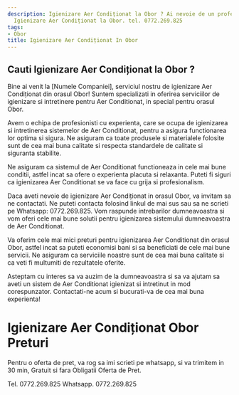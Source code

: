 ```yaml
---
description: Igienizare Aer Condiționat la Obor ? Ai nevoie de un profesionist in
  Igienizare Aer Condiționat la Obor. tel. 0772.269.825
tags:
- Obor
title: Igienizare Aer Condiționat In Obor
---
```



## Cauti Igienizare Aer Condiționat la Obor ?


Bine ai venit la [Numele Companiei], serviciul nostru de igienizare Aer Condiționat din orasul Obor! Suntem specializati in oferirea serviciilor de igienizare si intretinere pentru Aer Conditionat, in special pentru orasul Obor. 

Avem o echipa de profesionisti cu experienta, care se ocupa de igienizarea si intretinerea sistemelor de Aer Conditionat, pentru a asigura functionarea lor optima si sigura. Ne asiguram ca toate produsele si materialele folosite sunt de cea mai buna calitate si respecta standardele de calitate si siguranta stabilite. 

Ne asiguram ca sistemul de Aer Conditionat functioneaza in cele mai bune conditii, astfel incat sa ofere o experienta placuta si relaxanta. Puteti fi siguri ca igienizarea Aer Conditionat se va face cu grija si profesionalism. 

Daca aveti nevoie de igienizare Aer Condiționat in orasul Obor, va invitam sa ne contactati. Ne puteti contacta folosind linkul de mai sus sau sa ne scrieti pe Whatsapp: 0772.269.825. Vom raspunde intrebarilor dumneavoastra si vom oferi cele mai bune solutii pentru igienizarea sistemului dumneavoastra de Aer Conditionat. 

Va oferim cele mai mici preturi pentru igienizarea Aer Conditionat din orasul Obor, astfel incat sa puteti economisi bani si sa beneficiati de cele mai bune servicii. Ne asiguram ca serviciile noastre sunt de cea mai buna calitate si ca veti fi multumiti de rezultatele oferite. 

Asteptam cu interes sa va auzim de la dumneavoastra si sa va ajutam sa aveti un sistem de Aer Conditionat igienizat si intretinut in mod corespunzator. Contactati-ne acum si bucurati-va de cea mai buna experienta!

# Igienizare Aer Condiționat Obor Preturi
Pentru o oferta de pret, va rog sa imi scrieti pe whatsapp, si va trimitem in 30 min, Gratuit si fara Obligatii Oferta de Pret.

Tel. 0772.269.825
Whatsapp. 0772.269.825